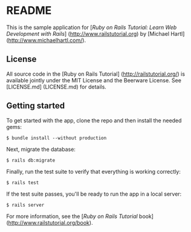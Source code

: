 # README

This is the sample application for [*Ruby on Rails Tutorial:
Learn Web Development with Rails*] (http://www.railstutorial.org)
by [Michael Hartl] (http://www.michaelhartl.com/).

## License

All source code in the [Ruby on Rails Tutorial] (http://railstutorial.org/)
is available jointly under the MIT License and the Beerware License. See [LICENSE.md] (LICENSE.md) for details.

## Getting started

To get started with the app, clone the repo and then install the needed gems:

``````
$ bundle install --without production
``````

Next, migrate the database:

``````
$ rails db:migrate
``````

Finally, run the test suite to verify that everything is working correctly:

``````
$ rails test
``````

If the test suite passes, you'll be ready to run the app in a local server:

``````
$ rails server
``````


For more information, see the [*Ruby on Rails Tutorial* book] (http://www.railstutorial.org/book).

